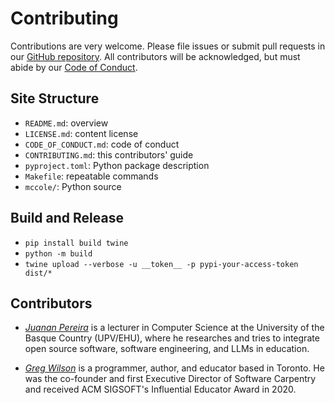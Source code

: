 # Contributing

Contributions are very welcome.
Please file issues or submit pull requests in our [GitHub repository][repo].
All contributors will be acknowledged,
but must abide by our [Code of Conduct](./CODE_OF_CONDUCT.md).

## Site Structure

-   `README.md`: overview
-   `LICENSE.md`: content license
-   `CODE_OF_CONDUCT.md`: code of conduct
-   `CONTRIBUTING.md`: this contributors' guide
-   `pyproject.toml`: Python package description
-   `Makefile`: repeatable commands
-   `mccole/`: Python source

## Build and Release

-   `pip install build twine`
-   `python -m build`
-   `twine upload --verbose -u __token__ -p pypi-your-access-token dist/*`

## <a id="contributors">Contributors</a>

-   [*Juanan Pereira*][pereira-juanan] is a lecturer in Computer Science
    at the University of the Basque Country (UPV/EHU), where he researches and tries 
    to integrate open source software, software engineering, and LLMs in education.

-   [*Greg Wilson*][wilson-greg] is a programmer, author, and educator based in Toronto.
    He was the co-founder and first Executive Director of Software Carpentry
    and received ACM SIGSOFT's Influential Educator Award in 2020.

[pereira-juanan]: https://ikasten.io/
[repo]: https://github.com/lessonomicon/mccole
[wilson-greg]: https://third-bit.com/
